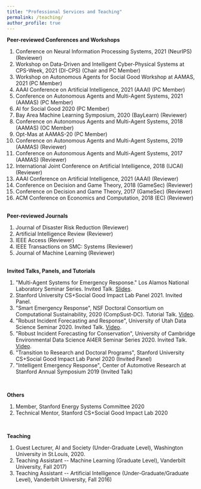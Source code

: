 ```yaml
---
title: "Professional Services and Teaching"
permalink: /teaching/
author_profile: true
---
```


<b>Peer-reviewed Conferences and Workshops</b><br>
<ol> 
    <li> Conference on Neural Information Processing Systems, 2021 (NeurIPS) (Reviewer)</li>
    <li> Workshop on Data-Driven and Intelligent Cyber-Physical Systems at CPS-Week, 2021 (DI-CPS) (Chair and PC Member)</li>
    <li> Workshop on Autonomous Agents for Social Good Workshop at AAMAS, 2021 (PC Member)</li>
    <li> AAAI Conference on Artificial Intelligence, 2021 (AAAI) (PC Member)</li>
    <li> Conference on Autonomous Agents and Multi-Agent Systems, 2021 (AAMAS) (PC Member)</li>
    <li> AI for Social Good 2020 (PC Member)</li>
    <li> Bay Area Machine Learning Symposium, 2020 (BayLearn) (Reviewer)</li>
    <li> Conference on Autonomous Agents and Multi-Agent Systems, 2018 (AAMAS) (OC Member)</li>
    <li> Opt-Mas at AAMAS-20 (PC Member)</li>
    <li> Conference on Autonomous Agents and Multi-Agent Systems, 2019 (AAMAS) (Reviewer)</li>
    <li> Conference on Autonomous Agents and Multi-Agent Systems, 2017 (AAMAS) (Reviewer)</li>
    <li> International Joint Conference on Artificial Intelligence, 2018 (IJCAI) (Reviewer)</li>
    <li> AAAI Conference on Artificial Intelligence, 2021 (AAAI) (Reviewer)</li>
    <li> Conference on Decision and Game Theory, 2018 (GameSec) (Reviewer)</li>
    <li> Conference on Decision and Game Theory, 2017 (GameSec) (Reviewer)</li>
    <li> ACM Conference on Economics and Computation, 2018 (EC) (Reviewer)</li>
</ol>

<br>
<b>Peer-reviewed Journals</b><br>
<ol>
    <li> Journal of Disaster Risk Reduction (Reviewer)</li>
    <li> Artificial Intelligence Review (Reviewer)</li>
    <li> IEEE Access (Reviewer)</li>
    <li> IEEE Transactions on SMC: Systems (Reviewer)</li>
    <li> Journal of Machine Learning (Reviewer)</li>
</ol>

<br>
<b>Invited Talks, Panels, and Tutorials</b><br>
<ol>
    <li>"Multi-Agent Systems for Emergency Response." Los Alamos National Laboratory Seminar Series. Invited Talk. <a href="https://ayanmukhopadhyay.github.io/files/talks/MultiAgentEmergency.pdf">Slides</a>.</li>
    <li> Stanford University CS+Social Good Impact Lab Panel 2021. Invited Panel.</li>
    <li> "Smart Emergency Response", NSF Doctoral Consortium on Computational Sustainability, 2020 (CompSust-DC). Tutorial Talk. <a href="https://youtu.be/5OZszP4FTlw?t=386">Video</a>.</li>
    <li> "Robust Incident Forecasting and Response", University of Utah Data Science Seminar 2020. Invited Talk. <a href="https://www.youtube.com/watch?v=LtIaj7szN5I&list=PLMsvlws5lSAb2cIyqmb7Ae7_omPK0m9hK&index=8">Video</a>.</li>
    <li> "Robust Incident Forecasting for Conservation", University of Cambridge Environmental Data Science AI4ER Seminar Series 2020. Invited Talk. <a href="https://www.dropbox.com/s/l55yg3ozk3po1l9/AyanMukhopadhyay300620.mp4?dl=0">Video</a>.</li>
    <li> "Transition to Research and Doctoral Programs", Stanford University CS+Social Good Impact Lab Panel 2020 (Invited Panel)</li>
    <li> "Intelligent Emergency Response", Center of Automotive Research at Stanford Annual Symposium 2019 (Invited Talk)</li> 
</ol>

<br>

<b>Others</b><br>
<ol>
    <li> Member, Stanford Energy Systems Committee 2020</li>
    <li> Technical Mentor, Stanford CS+Social Good Impact Lab 2020</li>
</ol>

<br>

<b>Teaching</b><br>

<ol>
    <li> Guest Lecturer, AI and Society (Under-Graduate Level), Washington University in St.Louis, 2020.</li>
    <li>Teaching Assistant -- Machine Learning (Graduate Level), Vanderbilt University, Fall 2017)</li>
    <li>Teaching Assistant -- Artificial Intelligence (Under-Graduate/Graduate Level), Vanderbilt University, Fall 2016)</li>
</ol>


